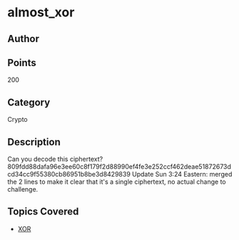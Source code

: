 # almost_xor
## Author

## Points
200
## Category
Crypto
## Description
Can you decode this ciphertext?
809fdd88dafa96e3ee60c8f179f2d88990ef4fe3e252ccf462deae51872673dcd34cc9f55380cb86951b8be3d8429839
Update Sun 3:24 Eastern: merged the 2 lines to make it clear that it's a single ciphertext, no actual change to challenge.
## Topics Covered

- [XOR](/cryptography/what-is-xor/)
